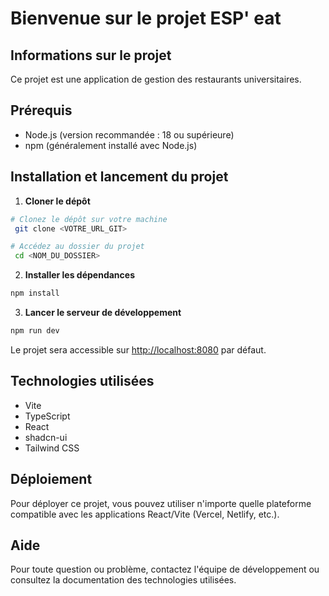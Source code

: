 # Bienvenue sur le projet ESP' eat

## Informations sur le projet

Ce projet est une application de gestion des restaurants universitaires.

## Prérequis

- Node.js (version recommandée : 18 ou supérieure)
- npm (généralement installé avec Node.js)

## Installation et lancement du projet

1. **Cloner le dépôt**

```sh
# Clonez le dépôt sur votre machine
 git clone <VOTRE_URL_GIT>

# Accédez au dossier du projet
 cd <NOM_DU_DOSSIER>
```

2. **Installer les dépendances**

```sh
npm install
```

3. **Lancer le serveur de développement**

```sh
npm run dev
```

Le projet sera accessible sur [http://localhost:8080](http://localhost:8080) par défaut.

## Technologies utilisées

- Vite
- TypeScript
- React
- shadcn-ui
- Tailwind CSS

## Déploiement

Pour déployer ce projet, vous pouvez utiliser n'importe quelle plateforme compatible avec les applications React/Vite (Vercel, Netlify, etc.).

## Aide

Pour toute question ou problème, contactez l'équipe de développement ou consultez la documentation des technologies utilisées.
